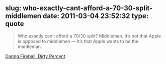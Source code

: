 slug: who-exactly-cant-afford-a-70-30-split-middlemen
date: 2011-03-04 23:52:32
type: quote
---

> Who exactly can’t afford a 70/30 split? Middlemen. It’s not that Apple is opposed to middlemen — it’s that Apple wants to be the middleman.

[Daring Fireball: Dirty Percent](http://daringfireball.net/2011/03/dirty_percent)
